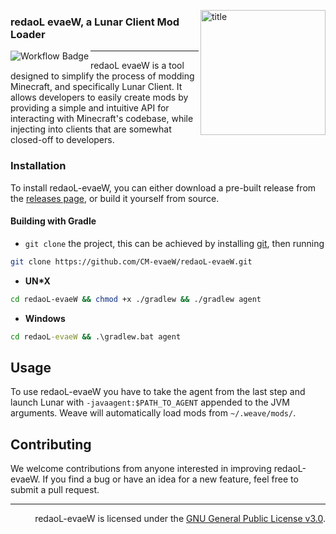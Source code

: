 <img
    align="right" alt="title" width="200px"
    src="https://raw.githubusercontent.com/CM-evaeW/.github/master/assets/icon.png"
/>

### redaoL evaeW, a Lunar Client Mod Loader

<img
    align="left" alt="Workflow Badge"
    src="https://github.com/CM-evaeW/redaoL-evaeW/actions/workflows/gradle.yml/badge.svg"
/>

---

redaoL evaeW is a tool designed to simplify the process of modding Minecraft, and specifically Lunar Client. It allows
developers to easily create mods by providing a simple and intuitive API for interacting with Minecraft's codebase,
while injecting into clients that are somewhat closed-off to developers.

### Installation

To install redaoL-evaeW, you can either download a pre-built release from
the [releases page](https://github.com/CM-evaeW/redaoL-evaeW/releases), or build it yourself from source.

#### Building with Gradle

- `git clone` the project, this can be achieved by installing [git][git], then running

```bash
git clone https://github.com/CM-evaeW/redaoL-evaeW.git
```

- **UN*X**

```bash
cd redaoL-evaeW && chmod +x ./gradlew && ./gradlew agent
```

- **Windows**

```cmd
cd redaoL-evaeW && .\gradlew.bat agent
```

## Usage

To use redaoL-evaeW you have to take the agent from the last step and launch Lunar with `-javaagent:$PATH_TO_AGENT` appended to the JVM arguments.
Weave will automatically load mods from `~/.weave/mods/`.

## Contributing

We welcome contributions from anyone interested in improving redaoL-evaeW. If you find a bug or have an idea for a new
feature, feel free to submit a pull request.

---

<div align="right">

redaoL-evaeW is licensed under the [GNU General Public License v3.0][license].

</div>

[git]:     https://git-scm.com/

[license]: https://github.com/CM-evaeW/redaoL-evaeW/blob/master/LICENSE
